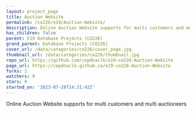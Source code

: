 ```yaml
---
layout: project_page
title: Auction Website
permalink: /co226/e19/Auction-Website/
description: Online Auction Website supports for multi customers and multi auctioneers
has_children: false
parent: E19 Database Projects (CO226)
grand_parent: Database Projects (CO226)
cover_url: /data/categories/co226/cover_page.jpg
thumbnail_url: /data/categories/co226/thumbnail.jpg
repo_url: https://github.com/cepdnaclk/e19-co226-Auction-Website
page_url: https://cepdnaclk.github.io/e19-co226-Auction-Website
forks: 2
watchers: 0
stars: 0
started_on: '2023-07-28T14:31:42Z'
---
```


Online Auction Website supports for multi customers and multi auctioneers